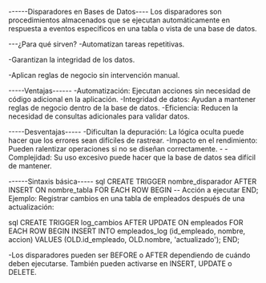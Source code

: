 ------Disparadores en Bases de Datos----
Los disparadores son procedimientos almacenados que se ejecutan automáticamente en respuesta a eventos específicos en una tabla o vista de una base de datos.

---¿Para qué sirven?
-Automatizan tareas repetitivas.

-Garantizan la integridad de los datos.

-Aplican reglas de negocio sin intervención manual.

-----Ventajas------
-Automatización: Ejecutan acciones sin necesidad de código adicional en la aplicación. 
-Integridad de datos: Ayudan a mantener reglas de negocio dentro de la base de datos. 
-Eficiencia: Reducen la necesidad de consultas adicionales para validar datos.

-----Desventajas-----
-Dificultan la depuración: La lógica oculta puede hacer que los errores sean difíciles de rastrear.
-Impacto en el rendimiento: Pueden ralentizar operaciones si no se diseñan correctamente. -
-Complejidad: Su uso excesivo puede hacer que la base de datos sea difícil de mantener.

------Sintaxis básica-----
sql
CREATE TRIGGER nombre_disparador
AFTER INSERT ON nombre_tabla
FOR EACH ROW
BEGIN
    -- Acción a ejecutar
END;
Ejemplo: Registrar cambios en una tabla de empleados después de una actualización:

sql
CREATE TRIGGER log_cambios
AFTER UPDATE ON empleados
FOR EACH ROW
BEGIN
    INSERT INTO empleados_log (id_empleado, nombre, accion)
    VALUES (OLD.id_empleado, OLD.nombre, 'actualizado');
END;

-Los disparadores pueden ser BEFORE o AFTER dependiendo de cuándo deben ejecutarse. 
También pueden activarse en INSERT, UPDATE o DELETE.
